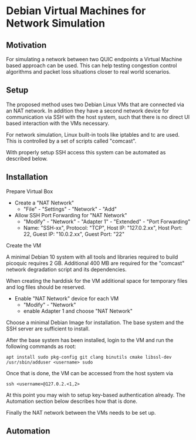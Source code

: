 # Debian Virtual Machines for Network Simulation #

## Motivation ##

For simulating a network between two QUIC endpoints a Virtual Machine based approach can be used. This can help testing congestion control algorithms and packet loss situations closer to real world scenarios.

## Setup ##

The proposed method uses two Debian Linux VMs that are connected via an NAT network. In addition they have a second network device for communication via SSH with the host system, such that there is no direct UI based interaction with the VMs necessary.

For network simulation, Linux built-in tools like iptables and tc are used. This is controlled by a set of scripts called "comcast".

With properly setup SSH access this system can be automated as described below.

## Installation ##

Prepare Virtual Box

- Create a "NAT Network"
  - "File" - "Settings" - "Network" - "Add"
- Allow SSH Port Forwarding for "NAT Network"
  - "Modify" - "Network" - "Adapter 1" - "Extended" - "Port Forwarding"
  - Name: "SSH-xx", Protocol: "TCP", Host IP: "127.0.2.xx", Host Port: 22, Guest IP: "10.0.2.xx", Guest Port: "22"

Create the VM

A minimal Debian 10 system with all tools and libraries required to build picoquic requires 2 GB. Additional 400 MB are required for the "comcast" network degradation script and its dependencies.

When creating the harddisk for the VM additional space for temporary files and log files should be reserved.

- Enable "NAT Network" device for each VM
  - "Modify" - "Network"
  - enable Adapter 1 and choose "NAT Network"

Choose a minimal Debian Image for installation. The base system and the SSH server are sufficient to install.

After the base system has been installed, login to the VM and run the following commands as root:

```
apt install sudo pkg-config git clang binutils cmake libssl-dev
/usr/sbin/adduser <username> sudo
```

Once that is done, the VM can be accessed from the host system via

```
ssh <username>@127.0.2.<1,2>
```

At this point you may wish to setup key-based authentication already. The Automation section below describes how that is done.

Finally the NAT network between the VMs needs to be set up.

## Automation ##
